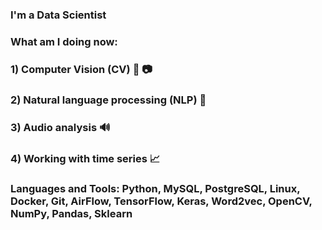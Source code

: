 ### I'm a Data Scientist

### What am I doing now:
### 1) Computer Vision (CV) 🎥 📷
### 2) Natural language processing (NLP) 📝
### 3) Audio analysis 🔊
### 4) Working with time series 📈

### Languages and Tools: Python, MySQL, PostgreSQL, Linux, Docker, Git, AirFlow, TensorFlow, Keras, Word2vec, OpenCV, NumPy, Pandas, Sklearn
